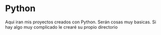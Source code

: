 # Python
Aqui iran mis proyectos creados con Python. Serán cosas muy basicas. Si hay algo muy complicado le crearé su propio directorio
